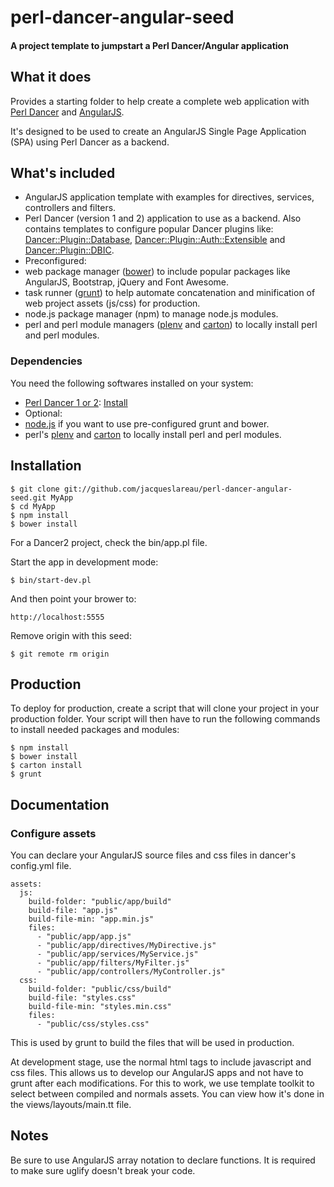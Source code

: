 ﻿# perl-dancer-angular-seed

#### A project template to jumpstart a Perl Dancer/Angular application

## What it does

Provides a starting folder to help create a complete web application with 
[Perl Dancer](http://http://www.perldancer.org) and [AngularJS](http://angularjs.org). 

It's designed to be used to create an AngularJS Single Page Application (SPA) using Perl Dancer as a backend.

## What's included

 - AngularJS application template with examples for directives, services, controllers and filters.
 - Perl Dancer (version 1 and 2) application to use as a backend. Also contains templates to configure popular Dancer plugins like: 
   [Dancer::Plugin::Database](https://metacpan.org/pod/Dancer::Plugin::Database),
   [Dancer::Plugin::Auth::Extensible](https://metacpan.org/pod/Dancer::Plugin::Auth::Extensible) and 
   [Dancer::Plugin::DBIC](https://metacpan.org/pod/Dancer::Plugin::DBIC).
 - Preconfigured: 
  - web package manager ([bower](http://bower.io/)) to include popular packages like AngularJS, Bootstrap, 
    jQuery and Font Awesome.
  - task runner ([grunt](http://gruntjs.com/)) to help automate concatenation and minification of 
    web project assets (js/css) for production.
  - node.js package manager (npm) to manage node.js modules.
  - perl and perl module managers ([plenv](https://github.com/tokuhirom/plenv) and [carton](https://metacpan.org/pod/Carton)) 
    to locally install perl and perl modules.

### Dependencies

You need the following softwares installed on your system:

- [Perl Dancer 1 or 2](http://www.perldancer.org/): [Install](http://www.perldancer.org/quickstart)
- Optional:
 - [node.js](http://nodejs.org/) if you want to use pre-configured grunt and bower.
 - perl's [plenv](https://github.com/tokuhirom/plenv) and [carton](https://metacpan.org/pod/Carton) 
   to locally install perl and perl modules.

## Installation

```
$ git clone git://github.com/jacqueslareau/perl-dancer-angular-seed.git MyApp
$ cd MyApp
$ npm install
$ bower install
```

For a Dancer2 project, check the bin/app.pl file.

Start the app in development mode:

```
$ bin/start-dev.pl
```

And then point your brower to:

```
http://localhost:5555
```

Remove origin with this seed:

```
$ git remote rm origin
```

## Production

To deploy for production, create a script that will clone your project in your production folder.
Your script will then have to run the following commands to install needed packages and modules:

```
$ npm install
$ bower install
$ carton install
$ grunt
```

## Documentation

### Configure assets

You can declare your AngularJS source files and css files in dancer's config.yml file. 

```
assets: 
  js: 
    build-folder: "public/app/build"
    build-file: "app.js"
    build-file-min: "app.min.js"
    files: 
      - "public/app/app.js"
      - "public/app/directives/MyDirective.js"
      - "public/app/services/MyService.js"
      - "public/app/filters/MyFilter.js"
      - "public/app/controllers/MyController.js"
  css:
    build-folder: "public/css/build"
    build-file: "styles.css"
    build-file-min: "styles.min.css"
    files: 
      - "public/css/styles.css"
```

This is used by grunt to build the files that will be used in production.

At development stage, use the normal html tags to include javascript and css files.
This allows us to develop our AngularJS apps and not have to grunt after each modifications.
For this to work, we use template toolkit to select between compiled and normals assets.
You can view how it's done in the views/layouts/main.tt file.

## Notes

Be sure to use AngularJS array notation to declare functions. It is required to make sure uglify 
doesn't break your code.
